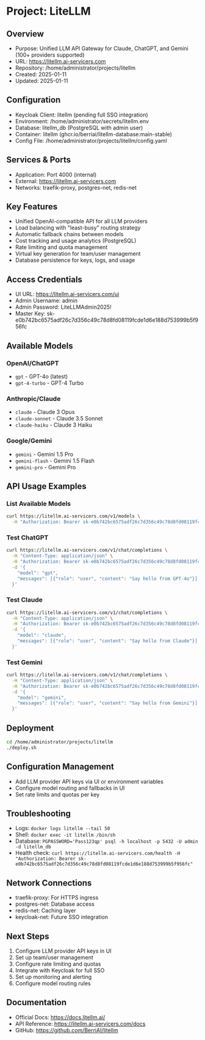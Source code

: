 # Project: LiteLLM

## Overview
- Purpose: Unified LLM API Gateway for Claude, ChatGPT, and Gemini (100+ providers supported)
- URL: https://litellm.ai-servicers.com
- Repository: /home/administrator/projects/litellm
- Created: 2025-01-11
- Updated: 2025-01-11

## Configuration
- Keycloak Client: litellm (pending full SSO integration)
- Environment: /home/administrator/secrets/litellm.env
- Database: litellm_db (PostgreSQL with admin user)
- Container: litellm (ghcr.io/berriai/litellm-database:main-stable)
- Config File: /home/administrator/projects/litellm/config.yaml

## Services & Ports
- Application: Port 4000 (internal)
- External: https://litellm.ai-servicers.com
- Networks: traefik-proxy, postgres-net, redis-net

## Key Features
- Unified OpenAI-compatible API for all LLM providers
- Load balancing with "least-busy" routing strategy
- Automatic fallback chains between models
- Cost tracking and usage analytics (PostgreSQL)
- Rate limiting and quota management
- Virtual key generation for team/user management
- Database persistence for keys, logs, and usage

## Access Credentials
- UI URL: https://litellm.ai-servicers.com/ui
- Admin Username: admin
- Admin Password: LiteLLMAdmin2025!
- Master Key: sk-e0b742bc6575adf26c7d356c49c78d8fd08119fcde1d6e188d753999b5f956fc

## Available Models
### OpenAI/ChatGPT
- `gpt` - GPT-4o (latest)
- `gpt-4-turbo` - GPT-4 Turbo

### Anthropic/Claude
- `claude` - Claude 3 Opus
- `claude-sonnet` - Claude 3.5 Sonnet
- `claude-haiku` - Claude 3 Haiku

### Google/Gemini
- `gemini` - Gemini 1.5 Pro
- `gemini-flash` - Gemini 1.5 Flash
- `gemini-pro` - Gemini Pro

## API Usage Examples

### List Available Models
```bash
curl https://litellm.ai-servicers.com/v1/models \
  -H "Authorization: Bearer sk-e0b742bc6575adf26c7d356c49c78d8fd08119fcde1d6e188d753999b5f956fc"
```

### Test ChatGPT
```bash
curl https://litellm.ai-servicers.com/v1/chat/completions \
  -H "Content-Type: application/json" \
  -H "Authorization: Bearer sk-e0b742bc6575adf26c7d356c49c78d8fd08119fcde1d6e188d753999b5f956fc" \
  -d '{
    "model": "gpt",
    "messages": [{"role": "user", "content": "Say hello from GPT-4o"}]
  }'
```

### Test Claude
```bash
curl https://litellm.ai-servicers.com/v1/chat/completions \
  -H "Content-Type: application/json" \
  -H "Authorization: Bearer sk-e0b742bc6575adf26c7d356c49c78d8fd08119fcde1d6e188d753999b5f956fc" \
  -d '{
    "model": "claude",
    "messages": [{"role": "user", "content": "Say hello from Claude"}]
  }'
```

### Test Gemini
```bash
curl https://litellm.ai-servicers.com/v1/chat/completions \
  -H "Content-Type: application/json" \
  -H "Authorization: Bearer sk-e0b742bc6575adf26c7d356c49c78d8fd08119fcde1d6e188d753999b5f956fc" \
  -d '{
    "model": "gemini",
    "messages": [{"role": "user", "content": "Say hello from Gemini"}]
  }'
```

## Deployment
```bash
cd /home/administrator/projects/litellm
./deploy.sh
```

## Configuration Management
- Add LLM provider API keys via UI or environment variables
- Configure model routing and fallbacks in UI
- Set rate limits and quotas per key

## Troubleshooting
- Logs: `docker logs litellm --tail 50`
- Shell: `docker exec -it litellm /bin/sh`
- Database: `PGPASSWORD='Pass123qp' psql -h localhost -p 5432 -U admin -d litellm_db`
- Health check: `curl https://litellm.ai-servicers.com/health -H "Authorization: Bearer sk-e0b742bc6575adf26c7d356c49c78d8fd08119fcde1d6e188d753999b5f956fc"`

## Network Connections
- traefik-proxy: For HTTPS ingress
- postgres-net: Database access
- redis-net: Caching layer
- keycloak-net: Future SSO integration

## Next Steps
1. Configure LLM provider API keys in UI
2. Set up team/user management
3. Configure rate limiting and quotas
4. Integrate with Keycloak for full SSO
5. Set up monitoring and alerting
6. Configure model routing rules

## Documentation
- Official Docs: https://docs.litellm.ai/
- API Reference: https://litellm.ai-servicers.com/docs
- GitHub: https://github.com/BerriAI/litellm